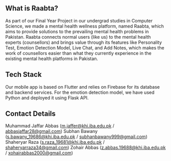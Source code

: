 ## What is Raabta?

As part of our Final Year Project in our undergrad studies in Computer Science, we made a mental health wellness platform, named Raabta, which aims to provide solutions to the prevailing mental health problems in Pakistan. Raabta connects normal users (like us) to the mental health experts (counsellors) and brings value through its features like Personality Test, Emotion Detection Model, Live Chat, and Add Notes, which makes the work of counsellors easier than what they currently experience in the existing mental health platforms in Pakistan.


## Tech Stack

Our mobile app is based on Flutter and relies on Firebase for its database and backend services. For the emotion detection model, we have used Python and deployed it using Flask API.


## Contact Details

Muhammad Jaffar Abbas (m.jaffer@khi.iba.edu.pk / abbasjaffar28@gmail.com)
Subhan Bawany (s.bawany_19686@khi.iba.edu.pk / subhanbawany999@gmail.com)
Shaheryar Raza (s.raza_19681@khi.iba.edu.pk / shaheryarraza34@gmail.com)
Zohair Abbas (z.abbas.19688@khi.iba.edu.pk / xohairabbas2000@gmail.com)

